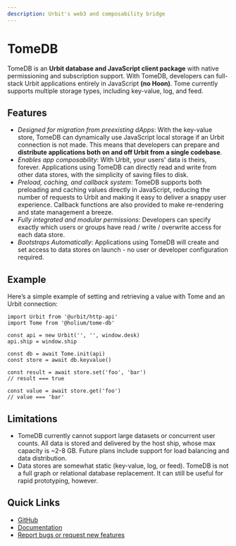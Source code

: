 ```yaml
---
description: Urbit's web3 and composability bridge
---
```


# TomeDB

TomeDB is an **Urbit database and JavaScript client package** with native permissioning and subscription support.  With TomeDB, developers can full-stack Urbit applications entirely in JavaScript **(no Hoon)**.  Tome currently supports multiple storage types, including key-value, log, and feed.

## **Features**

* _Designed for migration from preexisting dApps_:  With the key-value store, TomeDB can dynamically use JavaScript local storage if an Urbit connection is not made. This means that developers can prepare and **distribute applications both on and off Urbit from a single codebase**.
* _Enables app composability_:  With Urbit, your users' data is theirs, forever.  Applications using TomeDB can directly read and write from other data stores, with the simplicity of saving files to disk.
* _Preload, caching, and callback system_:  TomeDB supports both preloading and caching values directly in JavaScript, reducing the number of requests to Urbit and making it easy to deliver a snappy user experience.  Callback functions are also provided to make re-rendering and state management a breeze.
* _Fully integrated and modular permissions_:  Developers can specify exactly which users or groups have read / write / overwrite access for each data store.
* _Bootstraps Automatically_:  Applications using TomeDB will create and set access to data stores on launch - no user or developer configuration required.

## Example

Here’s a simple example of setting and retrieving a value with Tome and an Urbit connection:

```tsx
import Urbit from '@urbit/http-api'
import Tome from '@holium/tome-db'

const api = new Urbit('', '', window.desk)
api.ship = window.ship

const db = await Tome.init(api)
const store = await db.keyvalue()

const result = await store.set('foo', 'bar')
// result === true

const value = await store.get('foo')
// value === 'bar'
```

## Limitations

* TomeDB currently cannot support large datasets or concurrent user counts.  All data is stored and delivered by the host ship, whose max capacity is \~2-8 GB.  Future plans include support for load balancing and data distribution.
* Data stores are somewhat static (key-value, log, or feed). TomeDB is not a full graph or relational database replacement.  It can still be useful for rapid prototyping, however.

## Quick Links

* [GitHub](https://github.com/holium/tome-db)
* [Documentation](https://tomedb.gitbook.io/tomedb/)
* [Report bugs or request new features](https://github.com/holium/tome-db/issues)
